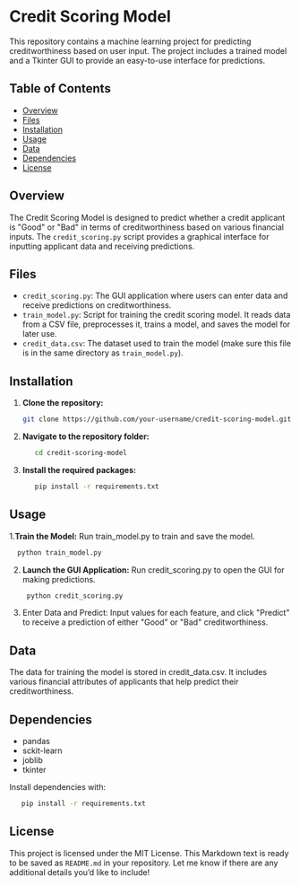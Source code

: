 # Credit Scoring Model

This repository contains a machine learning project for predicting creditworthiness based on user input. The project includes a trained model and a Tkinter GUI to provide an easy-to-use interface for predictions.

## Table of Contents
- [Overview](#overview)
- [Files](#files)
- [Installation](#installation)
- [Usage](#usage)
- [Data](#data)
- [Dependencies](#dependencies)
- [License](#license)

## Overview
The Credit Scoring Model is designed to predict whether a credit applicant is "Good" or "Bad" in terms of creditworthiness based on various financial inputs. The `credit_scoring.py` script provides a graphical interface for inputting applicant data and receiving predictions.

## Files
- `credit_scoring.py`: The GUI application where users can enter data and receive predictions on creditworthiness.
- `train_model.py`: Script for training the credit scoring model. It reads data from a CSV file, preprocesses it, trains a model, and saves the model for later use.
- `credit_data.csv`: The dataset used to train the model (make sure this file is in the same directory as `train_model.py`).

## Installation
1. **Clone the repository:**

    ```bash
   git clone https://github.com/your-username/credit-scoring-model.git
    ```
    
3. **Navigate to the repository folder:**

   ```bash
      cd credit-scoring-model
   ```
5. **Install the required packages:**

    ```bash
       pip install -r requirements.txt
    ```
##  Usage 

1.**Train the Model:** Run train_model.py to train and save the model.
   
   ```bash
     python train_model.py
   ```

2. **Launch the GUI Application:** Run credit_scoring.py to open the GUI for making predictions.
    ```bash
     python credit_scoring.py
    ```

4. Enter Data and Predict: Input values for each feature, and click "Predict" to receive a prediction of either "Good" or "Bad" creditworthiness.

## Data
   The data for training the model is stored in credit_data.csv. It includes various financial attributes of applicants that help predict their creditworthiness.

## Dependencies
- pandas
- sckit-learn
- joblib
- tkinter

Install dependencies with:
  
  ```bash
     pip install -r requirements.txt
  ```
##  License
This project is licensed under the MIT License.
This Markdown text is ready to be saved as `README.md` in your repository. Let me know if there are any additional details you’d like to include!
